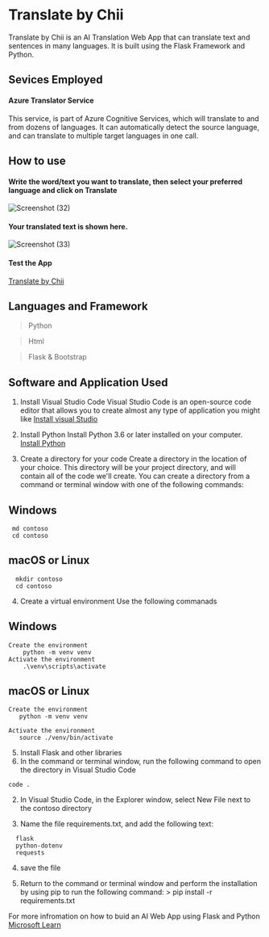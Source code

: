 # Translate by Chii          
Translate by Chii is an AI Translation Web App that can translate text and sentences in many languages. It is built using the Flask Framework and Python.

## Sevices Employed
#### Azure Translator Service     
   This service, is part of Azure Cognitive Services, which will translate to and from dozens of languages. It can automatically detect the source language, and can translate to multiple target languages in one call.

## How to use
#### Write the word/text you want to translate, then select your preferred language and click on Translate
![Screenshot (32)](https://user-images.githubusercontent.com/45470819/221436668-1d9d5779-eaa0-4811-81fa-d96b4c50b7f3.png)

#### Your translated text is shown here.
![Screenshot (33)](https://user-images.githubusercontent.com/45470819/221436672-723c134f-0729-44f1-96a9-553b5730a53f.png)

#### Test the App
[Translate by Chii](https://translatebychii.azurewebsites.net/)

## Languages and Framework
> Python

> Html

> Flask & Bootstrap



## Software and Application Used
1. Install Visual Studio Code
Visual Studio Code is an open-source code editor that allows you to create almost any type of application you might like
[Install visual Studio](https://code.visualstudio.com)

2. Install Python
 Install Python 3.6 or later installed on your computer.
 [Install Python](https://learn.microsoft.com/en-us/training/modules/python-install-vscode/3-exercise-install-python3)

3. Create a directory for your code
  Create a directory in the location of your choice. This directory will be your project directory, and will contain all of the code we'll create. You can create a directory from a command or terminal window with one of the following commands:
  ## Windows
 ```
  md contoso
  cd contoso
```

  ## macOS or Linux
 ```  
   mkdir contoso
   cd contoso
```
4. Create a virtual environment
   Use the following commanads
  ## Windows
```
Create the environment
    python -m venv venv
Activate the environment
    .\venv\scripts\activate
```

  ## macOS or Linux
```
Create the environment
   python -m venv venv

Activate the environment
   source ./venv/bin/activate
 ```

5. Install Flask and other libraries
  1. In the command or terminal window, run the following command to open the directory in Visual Studio Code
  ``` 
  code .
  ```
  2. In Visual Studio Code, in the Explorer window, select New File next to the contoso directory

  3. Name the file requirements.txt, and add the following text:
  ```
    flask
    python-dotenv
    requests
 ```
   4. save the file

   5. Return to the command or terminal window and perform the installation by using pip to run the following command:
     > pip install -r requirements.txt  


For more infromation on how to buid an AI Web App using Flask and Python
[Microsoft Learn](https://learn.microsoft.com/en-us/training/modules/python-flask-build-ai-web-app/?wt.mc_id=studentamb_85181) 
